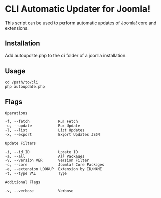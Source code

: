 # CLI Automatic Updater for Joomla!

This script can be used to perform automatic updates of Joomla! core and extensions.

## Installation

Add autoupdate.php to the cli folder of a joomla installation.

## Usage

    cd /path/to/cli
    php autoupdate.php

## Flags

    Operations

    -f, --fetch             Run Fetch
    -u, --update            Run Update
    -l, --list              List Updates
    -x, --export            Export Updates JSON

    Update Filters

    -i, --id ID             Update ID
    -a, --all               All Packages
    -V, --version VER       Version Filter
    -c, --core              Joomla! Core Packages
    -e, --extension LOOKUP  Extension by ID/NAME
    -t, --type VAL          Type

    Additional Flags
    
    -v, --verbose           Verbose
